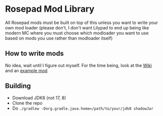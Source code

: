 # Rosepad Mod Library

All Rosepad mods must be built on top of this unless you want to write your own mod loader (please don't, I don't want
Lilypad to end up being like modern MC where you must choose which modloader you want to use based on mods you use
rather than modloader itself)

## How to write mods

No idea, wait until I figure out myself. For the time being, look at the [Wiki](https://alphaver.fandom.com/wiki/Rosepad_Modding) and an [example mod](https://github.com/5GameMaker/Garden)

## Building

- Download JDK8 (not 17, 8)
- Clone the repo
- Do `./gradlew -Dorg.gradle.java.home=/path/to/your/jdk8 shadowJar`


